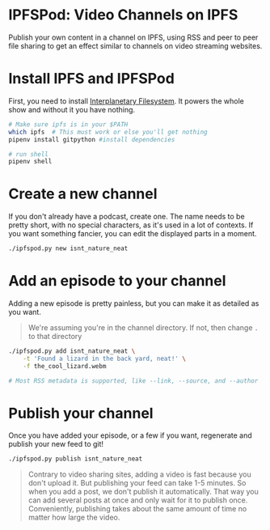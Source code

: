 # IPFSPod: Video Channels on IPFS
Publish your own content in a channel on IPFS,
using RSS and peer to peer file sharing to get an effect similar to channels
on video streaming websites.

# Install IPFS and IPFSPod
First, you need to install [Interplanetary Filesystem](ipfs.io). It powers the
whole show and without it you have nothing.

```sh
# Make sure ipfs is in your $PATH
which ipfs  # This must work or else you'll get nothing
pipenv install gitpython #install dependencies

# run shell
pipenv shell
```

# Create a new channel
If you don't already have a podcast, create one.
The name needs to be pretty short, with no special characters, as it's used in
a lot of contexts. If you want something fancier, you can edit the displayed
parts in a moment.

```sh
./ipfspod.py new isnt_nature_neat
```

# Add an episode to your channel
Adding a new episode is pretty painless, but you can make it as detailed as you
want.

> We're assuming you're in the channel directory. If not, then change `.`
> to that directory

```sh
./ipfspod.py add isnt_nature_neat \
    -t 'Found a lizard in the back yard, neat!' \
    -f the_cool_lizard.webm

# Most RSS metadata is supported, like --link, --source, and --author
```

# Publish your channel

Once you have added your episode, or a few if you want, regenerate and publish
your new feed to git!

```sh
./ipfspod.py publish isnt_nature_neat
```
<!---
Once you have added your episode, or a few if you want, regenerate and publish
your new feed with the cloudflare API token!

```sh
CF_API_KEY=token ./ipfspod.py publish isnt_nature_neat

# You can also use -n to check the results before actually publishing
```
--->

> Contrary to video sharing sites, adding a video is fast because you don't
> upload it. But publishing your feed can take 1-5 minutes. So when you add a
> post, we don't publish it automatically. That way you can add several posts
> at once and only wait for it to publish once. Conveniently, publishing
> takes about the same amount of time no matter how large the video.
